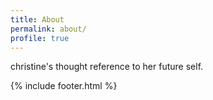 ```yaml
---
title: About
permalink: about/
profile: true
---
```


christine's thought reference to her future self.



{% include footer.html %}
